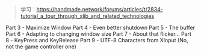 > 学习：https://handmade.network/forums/articles/t/2834-tutorial_a_tour_through_xlib_and_related_technologies

Part 3 - Maximize Window
Part 4 - Even better shutdown
Part 5 - The buffer
Part 6 - Adapting to changing window size
Part 7 - About that flicker…
Part 8 - KeyPress and KeyRelease
Part 9 - UTF-8 Characters from XInput (No, not the game controller one)
